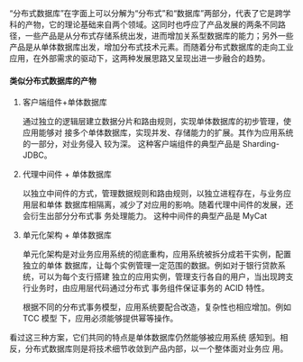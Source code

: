 “分布式数据库”在字面上可以分解为“分布式”和“数据库”两部分，代表了它是跨学科的产物，它的理论基础来自两个领域。这同时也呼应了产品发展的两条不同路径，一些产品是从分布式存储系统出发，进而增加关系型数据库的能力；另外一些产品是从单体数据库出发，增加分布式技术元素。而随着分布式数据库的走向工业应用，在外部需求的驱动下，这两种发展思路又呈现出进一步融合的趋势。

#### 类似分布式数据库的产物

1. 客户端组件+单体数据库

   通过独立的逻辑层建立数据分片和路由规则，实现单体数据库的初步管理，使应用能够对 接多个单体数据库，实现并发、存储能力的扩展。其作为应用系统的一部分，对业务侵入 较为深。 这种客户端组件的典型产品是 Sharding-JDBC。

2. 代理中间件 + 单体数据库

   以独立中间件的方式，管理数据规则和路由规则，以独立进程存在，与业务应用层和单体 数据库相隔离，减少了对应用的影响。随着代理中间件的发展，还会衍生出部分分布式事 务处理能力。 这种中间件的典型产品是 MyCat

3. 单元化架构 + 单体数据库

   单元化架构是对业务应用系统的彻底重构，应用系统被拆分成若干实例，配置独立的单体 数据库，让每个实例管理一定范围的数据。例如对于银行贷款系统，可以为每个支行搭建 独立的应用实例，管理支行各自的用户，当出现跨支行业务时，由应用层代码通过分布式 事务组件保证事务的 ACID 特性。

   根据不同的分布式事务模型，应用系统要配合改造，复杂性也相应增加。例如 TCC 模型 下，应用必须能够提供幂等操作。

看过这三种方案，它们共同的特点是单体数据库仍然能够被应用系统 感知到。相反，分布式数据库则是将技术细节收敛到产品内部，以一个整体面对业务应 用。
